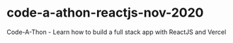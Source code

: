# code-a-athon-reactjs-nov-2020
Code-A-Thon - Learn how to build a full stack app with ReactJS and Vercel
